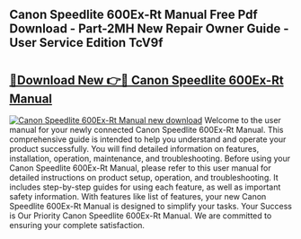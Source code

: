 ## Canon Speedlite 600Ex-Rt Manual Free Pdf Download - Part-2MH New Repair Owner Guide - User Service Edition TcV9f

# <h2><a href="http://bc258.oget.top/?id=Canon+Speedlite+600Ex-Rt+Manual">🔗Download New 👉🔴 Canon Speedlite 600Ex-Rt Manual</a></h2>

[![Canon Speedlite 600Ex-Rt Manual new download](https://i.imgur.com/5g1atiW.png)](http://bc258.oget.top/?id=Canon+Speedlite+600Ex-Rt+Manual)
Welcome to the user manual for your newly connected Canon Speedlite 600Ex-Rt Manual. This comprehensive guide is intended to help you understand and operate your product successfully. You will find detailed information on features, installation, operation, maintenance, and troubleshooting. Before using your Canon Speedlite 600Ex-Rt Manual, please refer to this user manual for detailed instructions on product setup, operation, and troubleshooting. It includes step-by-step guides for using each feature, as well as important safety information. With features like list of features, your new Canon Speedlite 600Ex-Rt Manual is designed to simplify your tasks. Your Success is Our Priority Canon Speedlite 600Ex-Rt Manual. We are committed to ensuring your complete satisfaction.
